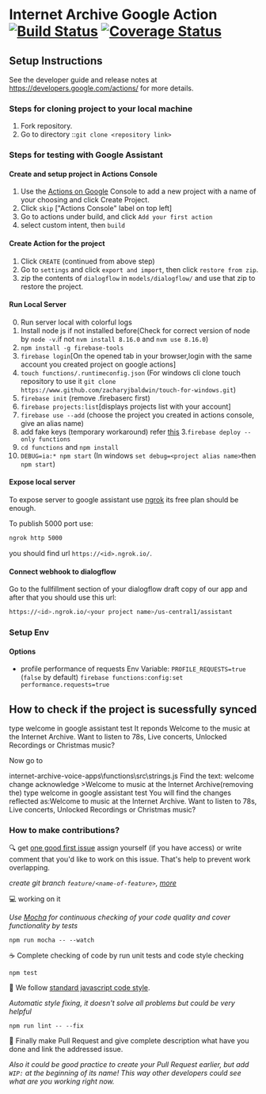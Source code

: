 # Internet Archive Google Action [![Build Status](https://travis-ci.org/internetarchive/internet-archive-voice-apps.svg?branch=master)](https://travis-ci.org/internetarchive/internet-archive-voice-apps) [![Coverage Status](https://coveralls.io/repos/github/internetarchive/internet-archive-google-action/badge.svg?branch=master)](https://coveralls.io/github/internetarchive/internet-archive-google-action?branch=master)

## Setup Instructions
See the developer guide and release notes at https://developers.google.com/actions/ for more details.

### Steps for cloning project to your local machine
1. Fork repository.
2. Go to directory ::`git clone <repository link>`

### Steps for testing with Google Assistant
#### Create and setup project in Actions Console
1. Use the [Actions on Google](https://console.actions.google.com/) Console to add a new project with a name of your choosing and click Create Project.
2. Click `skip` ["Actions Console" label on top left]
3. Go to actions under build, and click `Add your first action`
4. select custom intent, then `build`
#### Create Action for the project
1. Click `CREATE` (continued from above step)
2. Go to `settings` and click `export and import`, then click `restore from zip`.
3. zip the contents of `dialogflow` in `models/dialogflow/` and use that zip to restore the project. 
#### Run Local Server
0. Run server local with colorful logs
0. Install node js if not installed before(Check for correct version of node by `node -v`.if not `nvm install 8.16.0` and `nvm use 8.16.0`)
1. `npm install -g firebase-tools` 
1. `firebase login`[On the opened tab in your browser,login with the same account you created project on google actions]
2. `touch functions/.runtimeconfig.json` (For windows cli clone touch repository to use it `git clone https://www.github.com/zacharyjbaldwin/touch-for-windows.git`)
2. `firebase init` (remove .firebaserc first)
3. `firebase projects:list`[displays projects list with your account]
3. `firebase use --add` (choose the project you created in actions console, give an alias name)
3. add fake keys (temporary workaround) refer [this](https://github.com/internetarchive/internet-archive-voice-apps/issues/434#issuecomment-453114249)
3.`firebase deploy --only functions`
4. `cd functions` and `npm install`
4. `DEBUG=ia:* npm start` (In windows `set debug=<project alias name>`then `npm start`)
#### Expose local server
To expose server to google assistant use [ngrok](https://ngrok.com/)
its free plan should be enough.

To publish 5000 port use:

```bash
ngrok http 5000
```

you should find url `https://<id>.ngrok.io/`.

#### Connect webhook to dialogflow
Go to the fullfillment section of your dialogflow draft copy of our app and after that you should use this url:

```bash
https://<id>.ngrok.io/<your project name>/us-central1/assistant
```

### Setup Env

#### Options

 - profile performance of requests
   Env Variable: `PROFILE_REQUESTS=true` (`false` by default)
   `firebase functions:config:set performance.requests=true`
## How to check if the project is sucessfully synced

type welcome in google assistant test
It reponds  <speak>Welcome to the music at the Internet Archive. Want to listen to 78s, Live concerts, Unlocked Recordings or Christmas music?</speak>

Now go to 

internet-archive-voice-apps\functions\src\strings.js
Find the text: welcome change acknowledge >Welcome to music at the Internet Archive(removing the)
type welcome in google assistant test
You will find the changes reflected as:<speak>Welcome to  music at the Internet Archive. Want to listen to 78s, Live concerts, Unlocked Recordings or Christmas music?</speak>

### How to make contributions?

:mag: get [one good first issue](https://github.com/internetarchive/internet-archive-google-action/issues?q=is%3Aissue+is%3Aopen+label%3A%22good+first+issue%22)
assign yourself (if you have access) or write comment that you'd like to work on this issue.
That's help to prevent work overlapping.

_create git branch `feature/<name-of-feature>`, [more](http://nvie.com/posts/a-successful-git-branching-model/)_

:computer: working on it

_Use [Mocha](https://mochajs.org/) for continuous checking of
your code quality and cover functionality by tests_

```
npm run mocha -- --watch
```

:coffee: Complete checking of code by run unit tests and code style checking

```
npm test
```

:star2: We follow [standard javascript code style](https://standardjs.com/).

_Automatic style fixing, it doesn't solve all problems but could be very helpful_

```
npm run lint -- --fix
```

:tada: Finally make Pull Request and give complete description what have you done
and link the addressed issue.

_Also it could be good practice to create your Pull Request earlier,
but add `WIP:` at the beginning of its name! This way other developers
could see what are you working right now._
